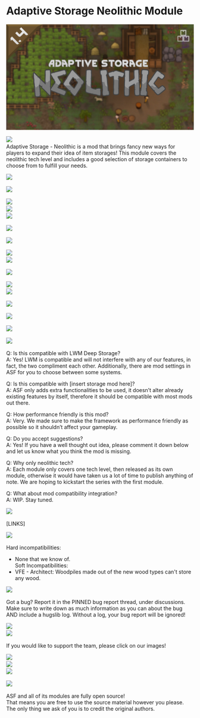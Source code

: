 # Adaptive Storage Neolithic Module
![](About/Preview.png?raw=true)  
  
![](https://i.imgur.com/yMY2n8Q.png)  
Adaptive Storage - Neolithic is a mod that brings fancy new ways for players to expand their idea of item storages! This module covers the neolithic tech level and includes a good selection of storage containers to choose from to fulfill your needs.  
  
[![](https://i.imgur.com/lwmy11p.png)](https://steamcommunity.com/sharedfiles/filedetails/?id=3033901359)  
  
![](https://i.imgur.com/E9dhUJC.png)  
  
![](https://i.imgur.com/0LquWWM.png)  
![](https://i.imgur.com/zkYKOSy.png)  
![](https://i.imgur.com/AU3YHNh.png)  
  
  
![](https://i.imgur.com/FsNMG12.png)  
  
  
![](https://i.imgur.com/0i2m4uq.png)  
  
  
![](https://i.imgur.com/QXNU6a7.png)  
![](https://i.imgur.com/bStkw4L.png)  
  
  
![](https://i.imgur.com/6ZaqhSB.png)  
  
  
![](https://i.imgur.com/HHL4hZg.png)  
![](https://i.imgur.com/bDUUZkx.png)  
  
  
![](https://i.imgur.com/MqXa9Go.png)  
  
  
![](https://i.imgur.com/34KBPoM.png)  
  
  
![](https://i.imgur.com/YffPaBu.png)  
  
  
![](https://i.imgur.com/sZlny9g.png)  
  
Q: Is this compatible with LWM Deep Storage?  
A: Yes! LWM is compatible and will not interfere with any of our features, in fact, the two compliment each other. Additionally, there are mod settings in ASF for you to choose between some systems.  
  
Q: Is this compatible with [insert storage mod here]?  
A: ASF only adds extra functionalities to be used, it doesn’t alter already existing features by itself, therefore it should be compatible with most mods out there.  
  
Q: How performance friendly is this mod?  
A: Very. We made sure to make the framework as performance friendly as possible so it shouldn’t affect your gameplay.  
  
Q: Do you accept suggestions?  
A: Yes! If you have a well thought out idea, please comment it down below and let us know what you think the mod is missing.  
  
Q: Why only neolithic tech?  
A: Each module only covers one tech level, then released as its own module, otherwise it would have taken us a lot of time to publish anything of note. We are hoping to kickstart the series with the first module.  
  
Q: What about mod compatibility integration?  
A: WIP. Stay tuned.  
  
![](https://i.imgur.com/bLKSa2W.png)  
  
[LINKS]  
  
![](https://i.imgur.com/wR1GLB9.png)  
  
Hard incompatibilities:  
- None that we know of.  
Soft Incompatibilities:  
- VFE - Architect: Woodpiles made out of the new wood types can't store any wood.  
  
![](https://i.imgur.com/cjnms8R.png)  
  
Got a bug? Report it in the PINNED bug report thread, under discussions. Make sure to write down as much information as you can about the bug AND include a hugslib log. Without a log, your bug report will be ignored!  
  
![](https://i.imgur.com/HURdXkE.png)  
![](https://i.imgur.com/1Q93im9.gif)  
  
If you would like to support the team, please click on our images!  
  
[![](https://i.imgur.com/fdgGtLf.png)](https://ko-fi.com/thesoulknitter)  
[![](https://i.imgur.com/VL2IQrU.png)](https://steamcommunity.com/profiles/76561198105726482/myworkshopfiles/?appid=294100)  
[![](https://i.imgur.com/UVTnPfV.png)](https://ko-fi.com/bbradson)  
  
![](https://i.imgur.com/kbCDL4b.png)  
  
ASF and all of its modules are fully open source!  
That means you are free to use the source material however you please. The only thing we ask of you is to credit the original authors.  